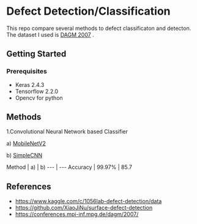 # Defect Detection/Classification
This repo compare several methods to defect classificaton and detecton. The dataset I used is [DAGM 2007](https://conferences.mpi-inf.mpg.de/dagm/2007/prizes.html) . 


## Getting Started

### Prerequisites
* Keras 2.4.3
* Tensorflow 2.2.0
* Opencv for python


## Methods

1.Convolutional Neural Network based Classifier

a) [MobileNetV2](https://github.com/cvipdnn/defect_detection/tree/master/cnn/mobilenetv2)

b) [SimpleCNN](https://github.com/cvipdnn/defect_detection/tree/master/cnn/simplecnn) 


Method | a) | b) 
--- | --- 
Accuracy | 99.97% | 85.7 




## References
* https://www.kaggle.com/c/1056lab-defect-detection/data
* https://github.com/XiaoJiNu/surface-defect-detection
* https://conferences.mpi-inf.mpg.de/dagm/2007/

